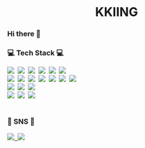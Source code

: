<h1 align="center"> KKIING</h1>
<h3 align="left"> Hi there 👋</h3>

<h3 align="left">💻 Tech Stack 💻</h3>
<p align="left">
  <img src="https://img.shields.io/badge/C++-00599C?style=flat-square&logo=C%2B%2B&logoColor=white"/></a>&nbsp 
  <img src="https://img.shields.io/badge/C-A8B9CC?style=flat-square&logo=C&logoColor=white"/></a>&nbsp 
  <img src="https://img.shields.io/badge/C-Sharp-239120?style=flat-square&logo=C-Sharp&logoColor=white"/></a>&nbsp 
  <img src="https://img.shields.io/badge/Unity-FFFFFF?style=flat-square&logo=Unity&logoColor=white"/></a>&nbsp 
  <img src="https://img.shields.io/badge/Visual-Studio-5C2D91?style=flat-square&logo=Visual-Studio&logoColor=white"/></a>&nbsp 
  <img src="https://img.shields.io/badge/Xcode-147EFB?style=flat-square&logo=Xcode&logoColor=white"/></a>&nbsp <br>
  <img src="https://img.shields.io/badge/Java-007396?style=flat-square&logo=Java&logoColor=white"/></a>&nbsp 
  <img src="https://img.shields.io/badge/JavaScript-F7DF1E?style=flat-square&logo=JavaScript&logoColor=white"/></a>&nbsp 
  <img src="https://img.shields.io/badge/JSON-000000?style=flat-square&logo=JSON&logoColor=white"/></a>&nbsp 
  <img src="https://img.shields.io/badge/jQuery-0769AD?style=flat-square&logo=jQuery&logoColor=white"/></a>&nbsp 
  <img src="https://img.shields.io/badge/HTML5-E34F26?style=flat-square&logo=HTML5&logoColor=white"/></a>&nbsp 
  <img src="https://img.shields.io/badge/CSS3-1572B6?style=flat-square&logo=CSS3&logoColor=white"/></a>&nbsp 
  <img src="https://img.shields.io/badge/Eclipse-IDE-2C2255?style=flat-square&logo=Eclipse-IDE&logoColor=white"/></a>&nbsp <br>
  <img src="https://img.shields.io/badge/MySQL-4479A1?style=flat-square&logo=MySQL&logoColor=white"/></a>&nbsp 
  <img src="https://img.shields.io/badge/Python-3776AB?style=flat-square&logo=Python&logoColor=white"/></a>&nbsp 
  <img src="https://img.shields.io/badge/PyCharm-000000?style=flat-square&logo=PyCharm&logoColor=white"/></a>&nbsp <br>
  <img src="https://img.shields.io/badge/macOS-000000?style=flat-square&logo=macOS&logoColor=white"/></a>&nbsp 
  <img src="https://img.shields.io/badge/Windows-0078D6?style=flat-square&logo=Windows&logoColor=white"/></a>&nbsp 
  <img src="https://img.shields.io/badge/Linux-FCC624?style=flat-square&logo=Linux&logoColor=white"/></a>&nbsp<br><br>
</p>

<h3 align="left">💌 SNS 💌</h3>
<p align="left">
  <a href="https://www.instagram.com/control_record/?hl=ko"><img src="https://img.shields.io/badge/-Instagram-hotpink">&nbsp
  <a href="ydc0606@gmail.com"><img src="https://img.shields.io/badge/-Gmail-critical"><br>
</p>
